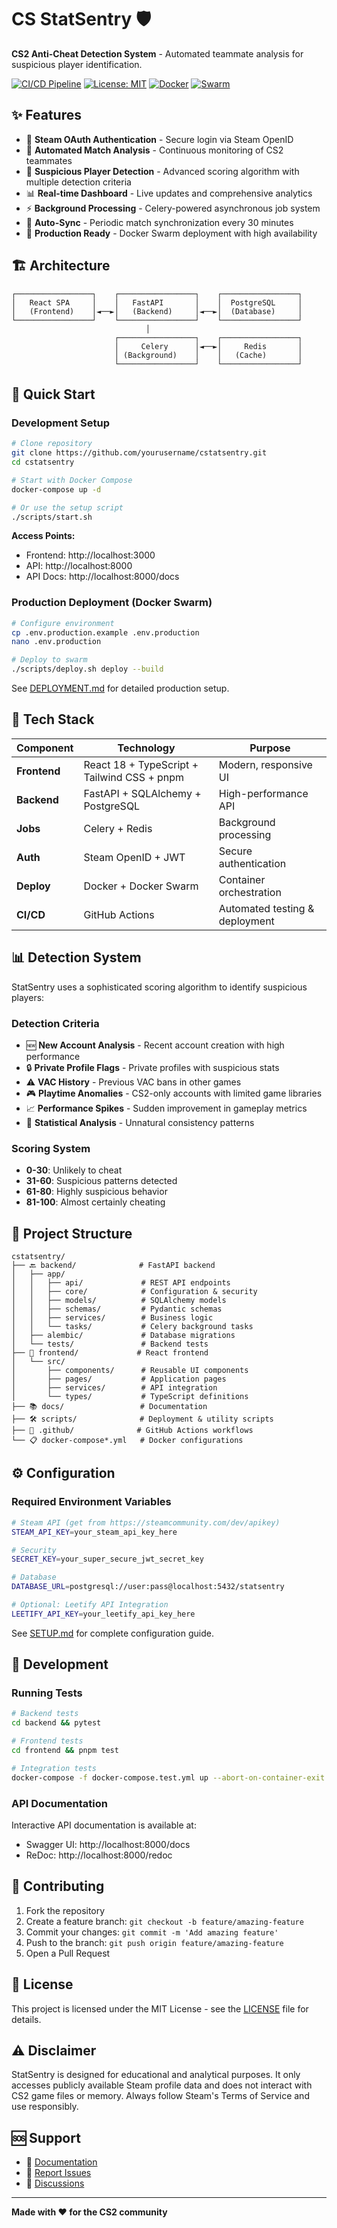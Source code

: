 # CS StatSentry 🛡️

**CS2 Anti-Cheat Detection System** - Automated teammate analysis for suspicious player identification.

[![CI/CD Pipeline](https://github.com/yourusername/cstatsentry/workflows/CI/CD%20Pipeline/badge.svg)](https://github.com/yourusername/cstatsentry/actions)
[![License: MIT](https://img.shields.io/badge/License-MIT-yellow.svg)](https://opensource.org/licenses/MIT)
[![Docker](https://img.shields.io/badge/Docker-Ready-blue)](https://www.docker.com/)
[![Swarm](https://img.shields.io/badge/Docker%20Swarm-Supported-green)](https://docs.docker.com/engine/swarm/)

## ✨ Features

- 🔐 **Steam OAuth Authentication** - Secure login via Steam OpenID
- 🎯 **Automated Match Analysis** - Continuous monitoring of CS2 teammates
- 🚨 **Suspicious Player Detection** - Advanced scoring algorithm with multiple detection criteria
- 📊 **Real-time Dashboard** - Live updates and comprehensive analytics
- ⚡ **Background Processing** - Celery-powered asynchronous job system
- 🔄 **Auto-Sync** - Periodic match synchronization every 30 minutes
- 🐳 **Production Ready** - Docker Swarm deployment with high availability

## 🏗️ Architecture

```
┌─────────────────┐    ┌─────────────────┐    ┌─────────────────┐
│   React SPA     │    │   FastAPI       │    │  PostgreSQL     │
│   (Frontend)    │◄──►│   (Backend)     │◄──►│  (Database)     │
└─────────────────┘    └─────────────────┘    └─────────────────┘
                              │
                       ┌─────────────────┐    ┌─────────────────┐
                       │     Celery      │◄──►│     Redis       │
                       │ (Background)    │    │   (Cache)       │
                       └─────────────────┘    └─────────────────┘
```

## 🚀 Quick Start

### Development Setup

```bash
# Clone repository
git clone https://github.com/yourusername/cstatsentry.git
cd cstatsentry

# Start with Docker Compose
docker-compose up -d

# Or use the setup script
./scripts/start.sh
```

**Access Points:**
- Frontend: http://localhost:3000
- API: http://localhost:8000
- API Docs: http://localhost:8000/docs

### Production Deployment (Docker Swarm)

```bash
# Configure environment
cp .env.production.example .env.production
nano .env.production

# Deploy to swarm
./scripts/deploy.sh deploy --build
```

See [DEPLOYMENT.md](docs/DEPLOYMENT.md) for detailed production setup.

## 🔧 Tech Stack

| Component | Technology | Purpose |
|-----------|------------|---------|
| **Frontend** | React 18 + TypeScript + Tailwind CSS + pnpm | Modern, responsive UI |
| **Backend** | FastAPI + SQLAlchemy + PostgreSQL | High-performance API |
| **Jobs** | Celery + Redis | Background processing |
| **Auth** | Steam OpenID + JWT | Secure authentication |
| **Deploy** | Docker + Docker Swarm | Container orchestration |
| **CI/CD** | GitHub Actions | Automated testing & deployment |

## 📊 Detection System

StatSentry uses a sophisticated scoring algorithm to identify suspicious players:

### Detection Criteria
- 🆕 **New Account Analysis** - Recent account creation with high performance
- 🔒 **Private Profile Flags** - Private profiles with suspicious stats
- ⚠️ **VAC History** - Previous VAC bans in other games
- 🎮 **Playtime Anomalies** - CS2-only accounts with limited game libraries
- 📈 **Performance Spikes** - Sudden improvement in gameplay metrics
- 🎯 **Statistical Analysis** - Unnatural consistency patterns

### Scoring System
- **0-30**: Unlikely to cheat
- **31-60**: Suspicious patterns detected
- **61-80**: Highly suspicious behavior
- **81-100**: Almost certainly cheating

## 📁 Project Structure

```
cstatsentry/
├── 🔙 backend/              # FastAPI backend
│   ├── app/
│   │   ├── api/             # REST API endpoints
│   │   ├── core/            # Configuration & security
│   │   ├── models/          # SQLAlchemy models
│   │   ├── schemas/         # Pydantic schemas
│   │   ├── services/        # Business logic
│   │   └── tasks/           # Celery background tasks
│   ├── alembic/             # Database migrations
│   └── tests/               # Backend tests
├── 🎨 frontend/             # React frontend
│   └── src/
│       ├── components/      # Reusable UI components
│       ├── pages/           # Application pages
│       ├── services/        # API integration
│       └── types/           # TypeScript definitions
├── 📚 docs/                 # Documentation
├── 🛠️ scripts/              # Deployment & utility scripts
├── 🐳 .github/              # GitHub Actions workflows
└── 📋 docker-compose*.yml   # Docker configurations
```

## ⚙️ Configuration

### Required Environment Variables

```bash
# Steam API (get from https://steamcommunity.com/dev/apikey)
STEAM_API_KEY=your_steam_api_key_here

# Security
SECRET_KEY=your_super_secure_jwt_secret_key

# Database
DATABASE_URL=postgresql://user:pass@localhost:5432/statsentry

# Optional: Leetify API Integration
LEETIFY_API_KEY=your_leetify_api_key_here
```

See [SETUP.md](docs/SETUP.md) for complete configuration guide.

## 🧪 Development

### Running Tests

```bash
# Backend tests
cd backend && pytest

# Frontend tests
cd frontend && pnpm test

# Integration tests
docker-compose -f docker-compose.test.yml up --abort-on-container-exit
```

### API Documentation

Interactive API documentation is available at:
- Swagger UI: http://localhost:8000/docs
- ReDoc: http://localhost:8000/redoc

## 🤝 Contributing

1. Fork the repository
2. Create a feature branch: `git checkout -b feature/amazing-feature`
3. Commit your changes: `git commit -m 'Add amazing feature'`
4. Push to the branch: `git push origin feature/amazing-feature`
5. Open a Pull Request

## 📄 License

This project is licensed under the MIT License - see the [LICENSE](LICENSE) file for details.

## ⚠️ Disclaimer

StatSentry is designed for educational and analytical purposes. It only accesses publicly available Steam profile data and does not interact with CS2 game files or memory. Always follow Steam's Terms of Service and use responsibly.

## 🆘 Support

- 📖 [Documentation](docs/)
- 🐛 [Report Issues](https://github.com/yourusername/cstatsentry/issues)
- 💬 [Discussions](https://github.com/yourusername/cstatsentry/discussions)

---

**Made with ❤️ for the CS2 community**